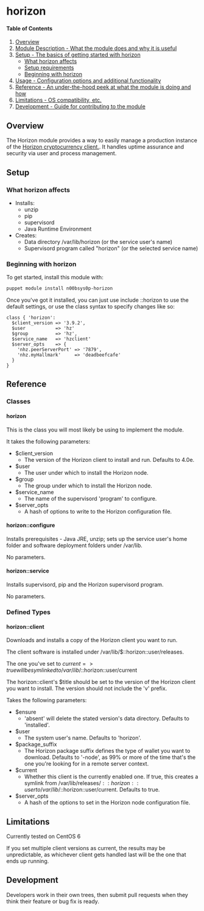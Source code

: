 # horizon

#### Table of Contents

1. [Overview](#overview)
2. [Module Description - What the module does and why it is useful](#module-description)
3. [Setup - The basics of getting started with horizon](#setup)
    * [What horizon affects](#what-horizon-affects)
    * [Setup requirements](#setup-requirements)
    * [Beginning with horizon](#beginning-with-horizon)
4. [Usage - Configuration options and additional functionality](#usage)
5. [Reference - An under-the-hood peek at what the module is doing and how](#reference)
5. [Limitations - OS compatibility, etc.](#limitations)
6. [Development - Guide for contributing to the module](#development)

## Overview

The Horizon module provides a way to easily manage a production instance of the
[Horizon cryptocurrency client.](https://horizonplatform.io). It handles
uptime assurance and security via user and process management.

## Setup

### What horizon affects

* Installs:
  * unzip
  * pip
  * supervisord
  * Java Runtime Environment
* Creates:
  * Data directory /var/lib/horizon (or the service user's name)
  * Supervisord program called "horizon" (or the selected service name)

### Beginning with horizon

To get started, install this module with:

```bash
puppet module install n00bsys0p-horizon
```

Once you've got it installed, you can just use include ::horizon to use the
default settings, or use the class syntax to specify changes like so:

```puppet
class { 'horizon':
  $client_version => '3.9.2',
  $user           => 'hz'
  $group          => 'hz',
  $service_name   => 'hzclient'
  $server_opts    => {
    'nhz.peerServerPort' => '7879',
    'nhz.myHallmark'     => 'deadbeefcafe'
  }
}
```

## Reference

### Classes

#### horizon

This is the class you will most likely be using to implement the module.

It takes the following parameters:

* $client_version
  * The version of the Horizon client to install and run. Defaults to 4.0e.
* $user
  * The user under which to install the Horizon node.
* $group
  * The group under which to install the Horizon node.
* $service_name
  * The name of the supervisord 'program' to configure.
* $server_opts
  * A hash of options to write to the Horizon configuration file.

#### horizon::configure

Installs prerequisites - Java JRE, unzip; sets up the service user's home
folder and software deployment folders under /var/lib.

No parameters.

#### horizon::service

Installs supervisord, pip and the Horizon supervisord program.

No parameters.

### Defined Types

#### horizon::client

Downloads and installs a copy of the Horizon client you want to run.

The client software is installed under /var/lib/$::horizon::user/releases.

The one you've set to $current => true will be symlinked to
/var/lib/$::horizon::user/current

The horizon::client's $title should be set to the version of the Horizon client
you want to install. The version should not include the 'v' prefix.

Takes the following parameters:

* $ensure
  * 'absent' will delete the stated version's data directory. Defaults to
    'installed'.
* $user
  * The system user's name. Defaults to 'horizon'.
* $package_suffix
  * The Horizon package suffix defines the type of wallet you want to download.
    Defaults to '-node', as 99% or more of the time that's the one you're
    looking for in a remote server context.
* $current
  * Whether this client is the currently enabled one. If true, this creates a
    symlink from /var/lib/releases/$::horizon::user to
    /var/lib/$::horizon::user/current. Defaults to true.
* $server_opts
  * A hash of the options to set in the Horizon node configuration file.

## Limitations

Currently tested on CentOS 6

If you set multiple client versions as current, the results may be
unpredictable, as whichever client gets handled last will be the one that ends
up running.

## Development

Developers work in their own trees, then submit pull requests when they think
their feature or bug fix is ready.
